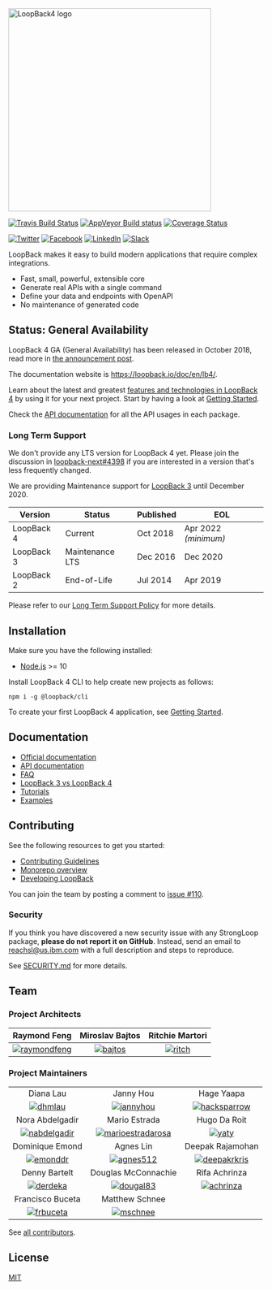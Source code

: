 <img src="https://raw.githubusercontent.com/strongloop/loopback.io/gh-pages/images/branding/logo/blue/loopback-sm.png" alt="LoopBack4 logo" width="400"/>

[![Travis Build Status](https://travis-ci.com/strongloop/loopback-next.svg?branch=master)](https://travis-ci.com/strongloop/loopback-next)
[![AppVeyor Build status](https://ci.appveyor.com/api/projects/status/q8vp7wrdn2ak6801/branch/master?svg=true)](https://ci.appveyor.com/project/strongloop/loopback-next/branch/master)
[![Coverage Status](https://coveralls.io/repos/github/strongloop/loopback-next/badge.svg?branch=master)](https://coveralls.io/github/strongloop/loopback-next?branch=master)

[![Twitter](https://img.shields.io/twitter/follow/strongloop.svg?style=social&label=Follow%20%40strongloop)](https://twitter.com/strongloop)
[![Facebook](https://img.shields.io/badge/StrongLoop-white?logo=facebook&color=1877F2&logoColor=white)](https://www.facebook.com/strongloop)
[![LinkedIn](https://img.shields.io/badge/Follow%20us-white?logo=linkedIn&color=0077B5&logoColor=white)](https://www.linkedin.com/groups/5046525/)
[![Slack](https://img.shields.io/badge/slack-Join%20workspace-%234A154B?logo=slack)](https://join.slack.com/t/loopbackio/shared_invite/zt-8lbow73r-SKAKz61Vdao~_rGf91pcsw)

LoopBack makes it easy to build modern applications that require complex
integrations.

- Fast, small, powerful, extensible core
- Generate real APIs with a single command
- Define your data and endpoints with OpenAPI
- No maintenance of generated code

## Status: General Availability

LoopBack 4 GA (General Availability) has been released in October 2018, read
more in [the announcement post](http://strongloop.com/strongblog/loopback-4-ga).

The documentation website is https://loopback.io/doc/en/lb4/.

Learn about the latest and greatest
[features and technologies in LoopBack 4](https://loopback.io/doc/en/lb4/Crafting-LoopBack-4.html)
by using it for your next project. Start by having a look at
[Getting Started](https://loopback.io/doc/en/lb4/Getting-started.html).

Check the [API documentation](https://loopback.io/doc/en/lb4/apidocs.index.html)
for all the API usages in each package.

### Long Term Support

We don't provide any LTS version for LoopBack 4 yet. Please join the discussion
in [loopback-next#4398](https://github.com/strongloop/loopback-next/issues/4398)
if you are interested in a version that's less frequently changed.

We are providing Maintenance support for
[LoopBack 3](https://loopback.io/doc/en/lb3/) until December 2020.

| Version    | Status          | Published | EOL                  |
| ---------- | --------------- | --------- | -------------------- |
| LoopBack 4 | Current         | Oct 2018  | Apr 2022 _(minimum)_ |
| LoopBack 3 | Maintenance LTS | Dec 2016  | Dec 2020             |
| LoopBack 2 | End-of-Life     | Jul 2014  | Apr 2019             |

Please refer to our
[Long Term Support Policy](https://loopback.io/doc/en/contrib/Long-term-support.html)
for more details.

## Installation

Make sure you have the following installed:

- [Node.js](https://nodejs.org/en/download/) >= 10

Install LoopBack 4 CLI to help create new projects as follows:

```shell
npm i -g @loopback/cli
```

To create your first LoopBack 4 application, see
[Getting Started](http://loopback.io/doc/en/lb4/Getting-started.html).

## Documentation

- [Official documentation](http://loopback.io/doc/en/lb4/)
- [API documentation](https://loopback.io/doc/en/lb4/apidocs.index.html)
- [FAQ](http://loopback.io/doc/en/lb4/FAQ.html)
- [LoopBack 3 vs LoopBack 4](http://loopback.io/doc/en/lb4/migration-overview.html)
- [Tutorials](http://loopback.io/doc/en/lb4/Tutorials.html)
- [Examples](http://loopback.io/doc/en/lb4/Examples.html)

## Contributing

See the following resources to get you started:

- [Contributing Guidelines](./docs/CONTRIBUTING.md)
- [Monorepo overview](./docs/site/MONOREPO.md)
- [Developing LoopBack](./docs/site/DEVELOPING.md)

You can join the team by posting a comment to
[issue #110](https://github.com/strongloop/loopback-next/issues/110).

### Security

If you think you have discovered a new security issue with any StrongLoop
package, **please do not report it on GitHub**. Instead, send an email to
reachsl@us.ibm.com with a full description and steps to reproduce.

See [SECURITY.md](SECURITY.md) for more details.

## Team

### Project Architects

|                  Raymond Feng                   |            Miroslav Bajtos            |           Ritchie Martori           |
| :---------------------------------------------: | :-----------------------------------: | :---------------------------------: |
| [![raymondfeng]](http://github.com/raymondfeng) | [![bajtos]](http://github.com/bajtos) | [![ritch]](http://github.com/ritch) |

### Project Maintainers

|                                                  |                                                            |                                                  |
| :----------------------------------------------: | :--------------------------------------------------------: | :----------------------------------------------: |
|                    Diana Lau                     |                         Janny Hou                          |                    Hage Yaapa                    |
|      [![dhmlau]](http://github.com/dhmlau)       |         [![jannyhou]](http://github.com/jannyHou)          | [![hacksparrow]](https://github.com/hacksparrow) |
|                 Nora Abdelgadir                  |                       Mario Estrada                        |                   Hugo Da Roit                   |
| [![nabdelgadir]](https://github.com/nabdelgadir) | [![marioestradarosa]](https://github.com/marioestradarosa) |        [![yaty]](https://github.com/yaty)        |
|                 Dominique Emond                  |                         Agnes Lin                          |                 Deepak Rajamohan                 |
|     [![emonddr]](https://github.com/emonddr)     |         [![agnes512]](https://github.com/agnes512)         | [![deepakrkris]](https://github.com/deepakrkris) |
|                  Denny Bartelt                   |                    Douglas McConnachie                     |                  Rifa Achrinza                   |
|     [![derdeka]](https://github.com/derdeka)     |         [![dougal83]](https://github.com/dougal83)         |    [![achrinza]](https://github.com/achrinza)    |
|                 Francisco Buceta                 |                       Matthew Schnee                       |                                                  |
|    [![frbuceta]](https://github.com/frbuceta)    |          [![mschnee]](https://github.com/mschnee)          |                                                  |

See
[all contributors](https://github.com/strongloop/loopback-next/graphs/contributors).

## License

[MIT](LICENSE)

[raymondfeng]: https://avatars0.githubusercontent.com/u/540892?v=3&s=60
[bajtos]: https://avatars2.githubusercontent.com/u/1140553?v=3&s=60
[ritch]: https://avatars2.githubusercontent.com/u/462228?v=3&s=60
[dhmlau]: https://avatars2.githubusercontent.com/u/25489897?v=3&s=60
[jannyhou]: https://avatars2.githubusercontent.com/u/12554153?v=3&s=60
[hacksparrow]: https://avatars2.githubusercontent.com/u/950112?v=3&s=60
[nabdelgadir]: https://avatars0.githubusercontent.com/u/42985749?v=3&s=60
[marioestradarosa]: https://avatars2.githubusercontent.com/u/4633823?v=3&s=60
[yaty]: https://avatars3.githubusercontent.com/u/11981803?v=3&s=60
[emonddr]: https://avatars0.githubusercontent.com/u/6864736??v=3&s=60
[agnes512]: https://avatars3.githubusercontent.com/u/50331796?v=3&s=60
[deepakrkris]: https://avatars0.githubusercontent.com/u/7688315?v=3&s=60
[derdeka]: https://avatars3.githubusercontent.com/u/13640166?v=3&s=60
[dougal83]: https://avatars0.githubusercontent.com/u/2735881?v=3&s=60
[achrinza]: https://avatars3.githubusercontent.com/u/25147899?v=3&s=60
[frbuceta]: https://avatars2.githubusercontent.com/u/13822438?v=4&s=60
[mschnee]: https://avatars0.githubusercontent.com/u/1375316?v=4&s=60
